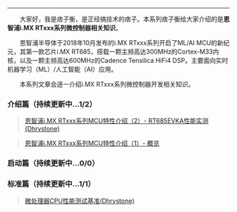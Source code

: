 ----
　　大家好，我是痞子衡，是正经搞技术的痞子。本系列痞子衡给大家介绍的是**恩智浦i.MX RTxxx系列微控制器相关知识**。  

　　恩智浦半导体于2018年10月发布的i.MX RTxxx系列开启了ML/AI MCU的新纪元，其第一款芯片i.MX RT685，搭载一颗主频高达300MHz的Cortex-M33内核，以及一颗主频高达600MHz的Cadence Tensilica HiFi4 DSP。主要面向实时机器学习（ML）/人工智能（AI）应用。  

　　本系列文章会逐一介绍i.MX RTxxx系列微控制器开发相关知识。  

### 介绍篇（持续更新中...1/2）
> [恩智浦i.MX RTxxx系列MCU特性介绍（2）- RT685EVKA性能实测(Dhrystone)](https://www.cnblogs.com/henjay724/p/10868252.html)  

> [恩智浦i.MX RTxxx系列MCU特性介绍（1）- 概览]()  

### 启动篇（持续更新中...0/0）

### 标准篇（持续更新中...1/1）
> [微处理器CPU性能测试基准(Dhrystone)](https://www.cnblogs.com/henjay724/p/10856831.html)  
